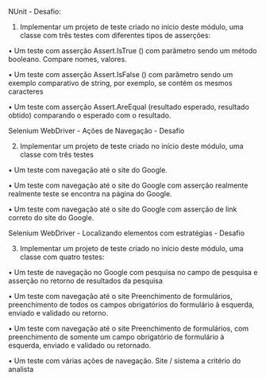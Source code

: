 NUnit - Desafio:
1.	Implementar um projeto de teste criado no início deste módulo, uma classe com três testes com diferentes tipos de asserções:

•	Um teste com asserção Assert.IsTrue () com parâmetro sendo um método booleano. Compare nomes, valores.

•	Um teste com asserção Assert.IsFalse () com parâmetro sendo um exemplo comparativo de string, por exemplo, se contém os mesmos caracteres

•	Um teste com asserção Assert.AreEqual (resultado esperado, resultado obtido) comparando o esperado com o resultado.

Selenium WebDriver - Ações de Navegação - Desafio

2.	Implementar um projeto de teste criado no início deste módulo, uma classe com três testes

•	Um teste com navegação até o site do Google.

•	Um teste com navegação até o site do Google com asserção realmente realmente teste se encontra na página do Google.

•	Um teste com navegação até o site do Google com asserção de link correto do site do Google.

Selenium WebDriver - Localizando elementos com estratégias - Desafio

3.	Implementar um projeto de teste criado no início deste módulo, uma classe com quatro testes:

•	Um teste de navegação no Google com pesquisa no campo de pesquisa e asserção no retorno de resultados da pesquisa

•	Um teste com navegação até o site Preenchimento de formulários, preenchimento de todos os campos obrigatórios do formulário à esquerda, enviado e validado ou retorno.

•	Um teste com navegação até o site Preenchimento de formulários, com preenchimento de somente um campo obrigatório de formulário à esquerda, enviado e validado ou retornado.

•	Um teste com várias ações de navegação. Site / sistema a critério do analista


